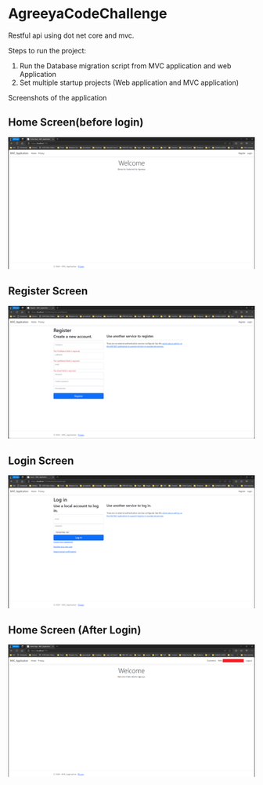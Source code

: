 # AgreeyaCodeChallenge
Restful api using dot net core and mvc.

Steps to run the project:
1. Run the Database migration script from MVC application and web Application
2. Set multiple startup projects (Web application and MVC application)

Screenshots of the application
<h2>Home Screen(before login)</h2>
<img src="https://github.com/artibhise/AgreeyaCodeChallenge/blob/main/Images/HomeScreen.png"/>
<h2>Register Screen</h2>
<img src="https://github.com/artibhise/AgreeyaCodeChallenge/blob/main/Images/Register.png"/>
<h2>Login Screen</h2>
<img src="https://github.com/artibhise/AgreeyaCodeChallenge/blob/main/Images/Login.png"/>
<h2> Home Screen (After Login)</h2>
<img src="https://github.com/artibhise/AgreeyaCodeChallenge/blob/main/Images/After_login.png?raw=true" />
